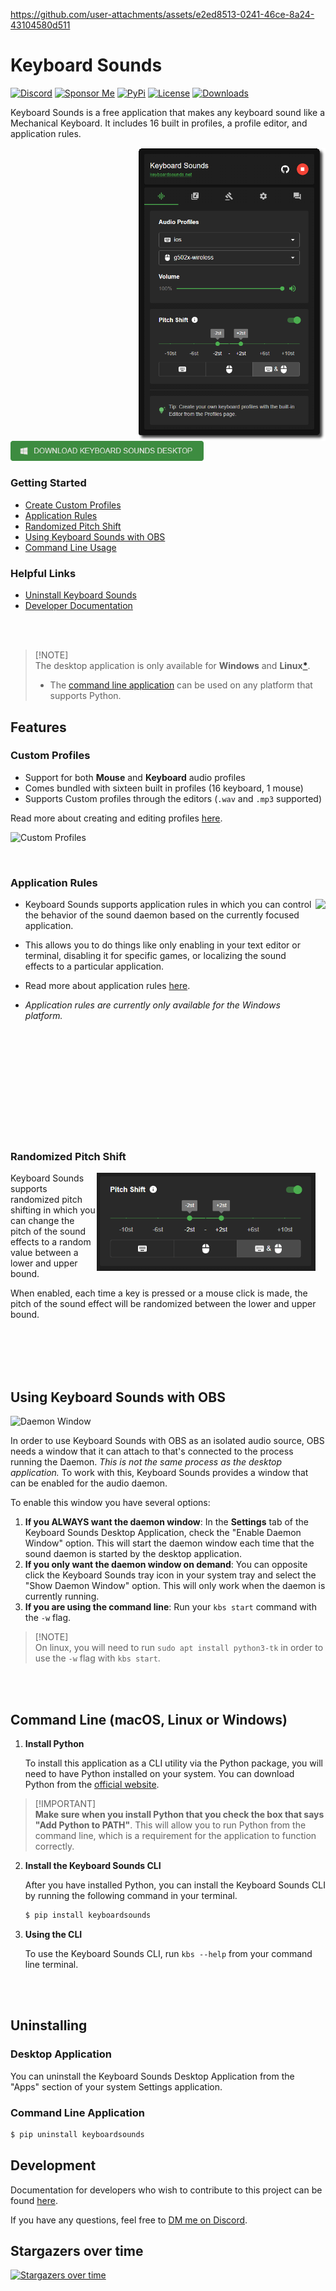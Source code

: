 https://github.com/user-attachments/assets/e2ed8513-0241-46ce-8a24-43104580d511

# Keyboard Sounds

[![Discord](https://img.shields.io/badge/-Join%20the%20Community-gray?logo=discord&logoColor=%23ffffff&labelColor=%235865f2)](https://discord.gg/gysskqts6z)
[![Sponsor Me](https://img.shields.io/badge/%F0%9F%92%B8-Sponsor%20Me!-blue)](https://github.com/sponsors/nathan-fiscaletti)
[![PyPi](https://badge.fury.io/py/keyboardsounds.svg)](https://badge.fury.io/py/keyboardsounds)
[![License](https://img.shields.io/github/license/nathan-fiscaletti/keyboardsounds.svg)](https://github.com/nathan-fiscaletti/keyboardsounds/blob/master/LICENSE)
[![Downloads](https://static.pepy.tech/badge/keyboardsounds)](https://pepy.tech/project/keyboardsounds)

Keyboard Sounds is a free application that makes any keyboard sound like a Mechanical Keyboard. It includes 16 built in profiles, a profile editor, and application rules.

<img align="right" src="./images/status-new.png" width="300" />

<br>

<a href="https://github.com/nathan-fiscaletti/keyboardsounds/releases/latest"><img src="./images/download-button.png" height="32" alt="Download" /></a>

### Getting Started

- [Create Custom Profiles](#custom-profiles)
- [Application Rules](#application-rules)
- [Randomized Pitch Shift](#randomized-pitch-shift)
- [Using Keyboard Sounds with OBS](#using-keyboard-sounds-with-obs)
- [Command Line Usage](#command-line-macos-linux-or-windows)

### Helpful Links

- [Uninstall Keyboard Sounds](#uninstalling)
- [Developer Documentation](#development)

<br><br>

> [!NOTE]\
> The desktop application is only available for **Windows** and **Linux[*](./docs/linux-support.md)**. 
>
> * The [command line application](#command-line-macos-linux-or-windows) can be used on any platform that supports Python.



## Features

### Custom Profiles

- Support for both **Mouse** and **Keyboard** audio profiles
- Comes bundled with sixteen built in profiles (16 keyboard, 1 mouse)
- Supports Custom profiles through the editors (`.wav` and `.mp3` supported)

Read more about creating and editing profiles [here](./docs/custom-profiles.md).

![Custom Profiles](./images/editor-with-status.png)

<br>

### Application Rules

<img align="right" src="./images/app-rules.png" height="500" />

- Keyboard Sounds supports application rules in which you can control the behavior of the sound daemon based on the currently focused application.

- This allows you to do things like only enabling in your text editor or terminal, disabling it for specific games, or localizing the sound effects to a particular application.

- Read more about application rules [here](./docs/app-rules.md).

- _Application rules are currently only available for the Windows platform._

<br><br><br><br><br><br><br><br><br><br>

### Randomized Pitch Shift

<img align="right" src="./images/pitch-shift.png" width="350" />

Keyboard Sounds supports randomized pitch shifting in which you can change the pitch of the sound effects to a random value between a lower and upper bound.

When enabled, each time a key is pressed or a mouse click is made, the pitch of the sound effect will be randomized between the lower and upper bound.

<br><br><br><br>

## Using Keyboard Sounds with OBS

![Daemon Window](./images/daemon-window.png)

In order to use Keyboard Sounds with OBS as an isolated audio source, OBS needs a window that it can attach to that's connected to the process running the Daemon. _This is not the same process as the desktop application._ To work with this, Keyboard Sounds provides a window that can be enabled for the audio daemon.

To enable this window you have several options:

1. **If you ALWAYS want the daemon window**: In the **Settings** tab of the Keyboard Sounds Desktop Application, check the "Enable Daemon Window" option. This will start the daemon window each time that the sound daemon is started by the desktop application.
2. **If you only want the daemon window on demand**: You can opposite click the Keyboard Sounds tray icon in your system tray and select the "Show Daemon Window" option. This will only work when the daemon is currently running.
3. **If you are using the command line**: Run your `kbs start` command with the `-w` flag.

> [!NOTE]\
> On linux, you will need to run `sudo apt install python3-tk` in order to use the `-w` flag with `kbs start`.

<br><br>

## Command Line (macOS, Linux or Windows)

1. **Install Python**
   
   To install this application as a CLI utility via the Python package, you will need to have Python installed on your system. You can download Python from the [official website](https://www.python.org/).

> [!IMPORTANT]\
> **Make sure when you install Python that you check the box that says "Add Python to PATH"**.
> This will allow you to run Python from the command line, which is a requirement for the application to function correctly.

2. **Install the Keyboard Sounds CLI**

   After you have installed Python, you can install the Keyboard Sounds CLI by running the following command in your terminal.

   ```sh
   $ pip install keyboardsounds
   ```
3. **Using the CLI**
   
   To use the Keyboard Sounds CLI, run `kbs --help` from your command line terminal.

<br><br>

## Uninstalling

### Desktop Application

You can uninstall the Keyboard Sounds Desktop Application from the "Apps" section of your system Settings application.

### Command Line Application

```sh
$ pip uninstall keyboardsounds
```

## Development

Documentation for developers who wish to contribute to this project can be found [here](./docs/development.md).

If you have any questions, feel free to  [DM me on Discord](https://discord.gg/gysskqts6z).

                        
## Stargazers over time

[![Stargazers over time](https://starchart.cc/nathan-fiscaletti/keyboardsounds.svg?variant=adaptive)](https://starchart.cc/nathan-fiscaletti/keyboardsounds)